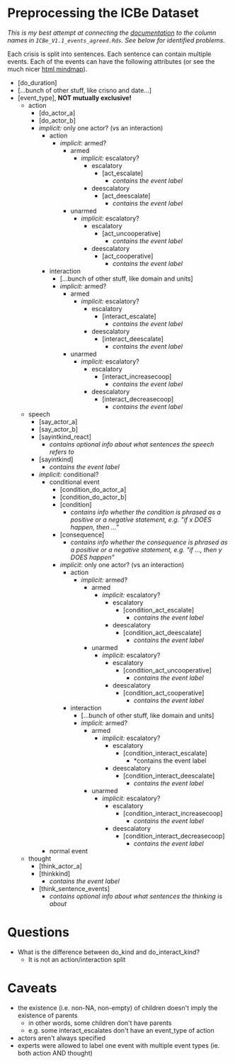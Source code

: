 # Preprocessing the ICBe Dataset

_This is my best attempt at connecting the [documentation](https://docs.google.com/document/d/1aJkweohbfIWtNpJw1CmXbeIiK6czbJ5iPyKwiYP1YlU/edit#heading=h.61nwccqse1xi) to the column names in `ICBe_V1.1_events_agreed.Rds`. See below for identified problems._

Each crisis is split into sentences. Each sentence can contain multiple events. Each of the events can have the following attributes (or see the much nicer [html mindmap](./event.html)). 


- [do_duration]
- [...bunch of other stuff, like crisno and date...]
- [event_type], **NOT mutually exclusive!**
    - action
        - [do_actor_a]
        - [do_actor_b]
        - *implicit:* only one actor? (vs an interaction)
            - action
                - *implicit:* armed?
                    - armed
                        - *implicit:* escalatory?
                            - escalatory
                                - [act_escalate]
                                    - *contains the event label*
                            - deescalatory
                                - [act_deescalate]
                                    - *contains the event label*
                    - unarmed
                        - *implicit:* escalatory?
                            - escalatory
                                - [act_uncooperative]
                                    - *contains the event label*
                            - deescalatory
                                - [act_cooperative]
                                    - *contains the event label*
            - interaction
                - [...bunch of other stuff, like domain and units]
                - *implicit:* armed?
                    - armed
                        - *implicit:* escalatory?
                            - escalatory
                                - [interact_escalate]
                                    - *contains the event label*
                            - deescalatory
                                - [interact_deescalate]
                                    - *contains the event label*
                    - unarmed
                        - *implicit:* escalatory?
                            - escalatory
                                - [interact_increasecoop]
                                    - *contains the event label*
                            - deescalatory
                                - [interact_decreasecoop]
                                    - *contains the event label*
    - speech
        - [say_actor_a]
        - [say_actor_b]
        - [sayintkind_react]
            - *contains optional info about what sentences the speech refers to*
        - [sayintkind]
            - *contains the event label*
        - *implicit:* conditional?
            - conditional event
                - [condition_do_actor_a]
                - [condition_do_actor_b]
                - [condition]
                    - *contains info whether the condition is phrased as a positive or a negative statement, e.g. "if x DOES happen, then ..."*
                - [consequence]
                    - *contains info whether the consequence is phrased as a positive or a negative statement, e.g. "if ..., then y DOES happen"*
                - *implicit:* only one actor? (vs an interaction)
                    - action
                        - *implicit:* armed?
                            - armed
                                - *implicit:* escalatory?
                                    - escalatory
                                        - [condition_act_escalate]
                                            - *contains the event label*
                                    - deescalatory
                                        - [condition_act_deescalate]
                                            - *contains the event label*
                            - unarmed
                                - *implicit:* escalatory?
                                    - escalatory
                                        - [condition_act_uncooperative]
                                            - *contains the event label*
                                    - deescalatory
                                        - [condition_act_cooperative]
                                            - *contains the event label*
                    - interaction
                        - [...bunch of other stuff, like domain and units]
                        - *implicit:* armed?
                            - armed
                                - *implicit:* escalatory?
                                    - escalatory
                                        - [condition_interact_escalate]
                                            - *contains the event label
                                    - deescalatory
                                        - [condition_interact_deescalate]
                                            - *contains the event label*
                            - unarmed
                                - *implicit:* escalatory?
                                    - escalatory
                                        - [condition_interact_increasecoop]
                                            - *contains the event label*
                                    - deescalatory
                                        - [condition_interact_decreasecoop]
                                            - *contains the event label*
            - normal event
    - thought
        - [think_actor_a]
        - [thinkkind]
            - *contains the event label*
        - [think_sentence_events]
            - *contains optional info about what sentences the thinking is about*

# Questions
- What is the difference between do_kind and do_interact_kind?
    - It is not an action/interaction split

# Caveats
 
- the existence (i.e. non-NA, non-empty) of children doesn't imply the existence of parents
    - in other words, some children don't have parents
    - e.g. some interact_escalates don't have an event_type of action
- actors aren't always specified
- experts were allowed to label one event with multiple event types (ie. both action AND thought)
